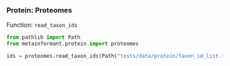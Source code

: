 ### Protein: Proteomes

Function: `read_taxon_ids`

```python
from pathlib import Path
from metainformant.protein import proteomes

ids = proteomes.read_taxon_ids(Path("tests/data/protein/taxon_id_list.txt"))
```
